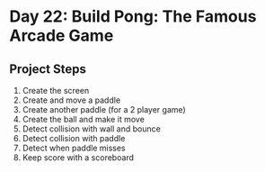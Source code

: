 # Day 22: Build Pong: The Famous Arcade Game
## Project Steps
1. Create the screen
2. Create and move a paddle
3. Create another paddle (for a 2 player game)
4. Create the ball and make it move
5. Detect collision with wall and bounce
6. Detect collision with paddle
7. Detect when paddle misses
8. Keep score with a scoreboard
